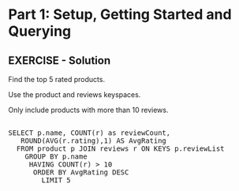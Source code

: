 # Part 1: Setup, Getting Started and Querying

## EXERCISE - Solution

Find the top 5 rated products.

Use the product and reviews keyspaces.

Only include products with more than 10 reviews.

<pre id="example"> 
SELECT p.name, COUNT(r) as reviewCount,
   ROUND(AVG(r.rating),1) AS AvgRating
  FROM product p JOIN reviews r ON KEYS p.reviewList
    GROUP BY p.name
     HAVING COUNT(r) > 10
      ORDER BY AvgRating DESC
        LIMIT 5
</pre>
